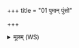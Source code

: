 +++
title = "01 पुमान् पुंसो"

+++
<details><summary>मूलम् (WS)</summary>

पुमान् पुंसो अधि तिष्ठ चर्म तत्र ह्वयस्व यतमा प्रिया ते ।  
यावन्तावग्रे प्रथमं समेयथुस्तद्वां वयो यमराज्ये समानम् ॥ १ ॥
</details>